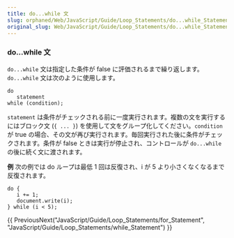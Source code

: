 ```yaml
---
title: do...while 文
slug: orphaned/Web/JavaScript/Guide/Loop_Statements/do...while_Statement
original_slug: Web/JavaScript/Guide/Loop_Statements/do...while_Statement
---
```

### do...while 文

`do...while` 文は指定した条件が false に評価されるまで繰り返します。`do...while` 文は次のように使用します。

```
do
   statement
while (condition);
```

`statement` は条件がチェックされる前に一度実行されます。複数の文を実行するにはブロック文 (`{ ... }`) を使用して文をグループ化してください。`condition` が true の場合、その文が再び実行されます。毎回実行された後に条件がチェックされます。条件が false ときは実行が停止され、コントロールが `do...while` の後に続く文に渡されます。

**例**
次の例では do ループは最低 1 回は反復され、i が 5 より小さくなくなるまで反復されます。

```
do {
   i += 1;
   document.write(i);
} while (i < 5);
```

{{ PreviousNext("JavaScript/Guide/Loop_Statements/for_Statement", "JavaScript/Guide/Loop_Statements/while_Statement") }}
